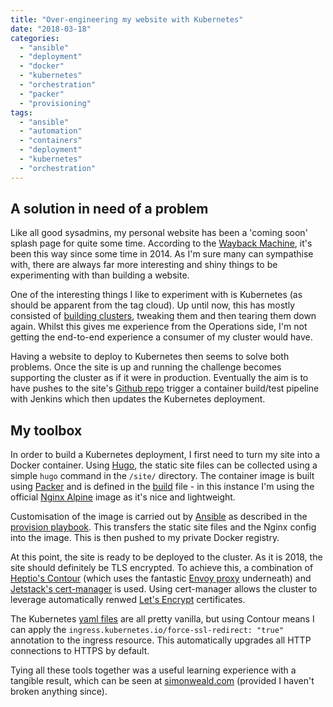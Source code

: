 ```yaml
---
title: "Over-engineering my website with Kubernetes"
date: "2018-03-18"
categories: 
  - "ansible"
  - "deployment"
  - "docker"
  - "kubernetes"
  - "orchestration"
  - "packer"
  - "provisioning"
tags: 
  - "ansible"
  - "automation"
  - "containers"
  - "deployment"
  - "kubernetes"
  - "orchestration"
---
```


## A solution in need of a problem

Like all good sysadmins, my personal website has been a 'coming soon' splash page for quite some time. According to the [Wayback Machine](https://web.archive.org/web/20140401000000*/simonweald.com), it's been this way since some time in 2014. As I'm sure many can sympathise with, there are always far more interesting and shiny things to be experimenting with than building a website.

One of the interesting things I like to experiment with is Kubernetes (as should be apparent from the tag cloud). Up until now, this has mostly consisted of [building clusters](/2017/08/deploying-kubernetes-vms-kubespray/), tweaking them and then tearing them down again. Whilst this gives me experience from the Operations side, I'm not getting the end-to-end experience a consumer of my cluster would have.

Having a website to deploy to Kubernetes then seems to solve both problems. Once the site is up and running the challenge becomes supporting the cluster as if it were in production. Eventually the aim is to have pushes to the site's [Github repo](https://github.com/analbeard/simonweald.com) trigger a container build/test pipeline with Jenkins which then updates the Kubernetes deployment.

## My toolbox

In order to build a Kubernetes deployment, I first need to turn my site into a Docker container. Using [Hugo](https://gohugo.io/), the static site files can be collected using a simple `hugo` command in the `/site/` directory. The container image is built using [Packer](https://www.packer.io/) and is defined in the [build](https://github.com/analbeard/simonweald.com/blob/master/build.json) file - in this instance I'm using the official [Nginx Alpine](https://hub.docker.com/_/nginx/) image as it's nice and lightweight.

Customisation of the image is carried out by [Ansible](https://www.ansible.com/) as described in the [provision playbook](https://github.com/analbeard/simonweald.com/blob/master/provision.yaml). This transfers the static site files and the Nginx config into the image. This is then pushed to my private Docker registry.

At this point, the site is ready to be deployed to the cluster. As it is 2018, the site should definitely be TLS encrypted. To achieve this, a combination of [Heptio's Contour](https://github.com/heptio/contour) (which uses the fantastic [Envoy proxy](https://www.envoyproxy.io/) underneath) and [Jetstack's cert-manager](https://github.com/jetstack/cert-manager) is used. Using cert-manager allows the cluster to leverage automatically renwed [Let's Encrypt](https://letsencrypt.org/) certificates.

The Kubernetes [yaml files](https://github.com/analbeard/simonweald.com/blob/master/kubernetes/) are all pretty vanilla, but using Contour means I can apply the `ingress.kubernetes.io/force-ssl-redirect: "true"` annotation to the ingress resource. This automatically upgrades all HTTP connections to HTTPS by default.

Tying all these tools together was a useful learning experience with a tangible result, which can be seen at [simonweald.com](https://www.simonweald.com/) (provided I haven't broken anything since).
